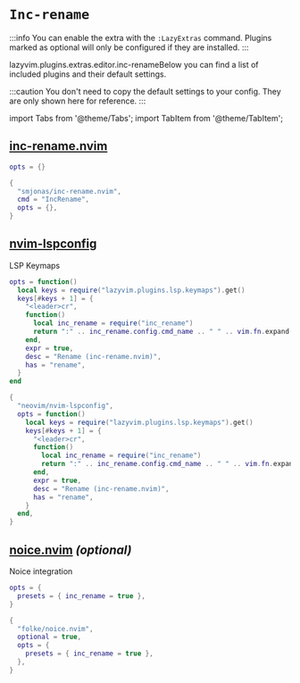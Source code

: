 # `Inc-rename`

<!-- plugins:start -->

:::info
You can enable the extra with the `:LazyExtras` command.
Plugins marked as optional will only be configured if they are installed.
:::

lazyvim.plugins.extras.editor.inc-renameBelow you can find a list of included plugins and their default settings.

:::caution
You don't need to copy the default settings to your config.
They are only shown here for reference.
:::

import Tabs from '@theme/Tabs';
import TabItem from '@theme/TabItem';

## [inc-rename.nvim](https://github.com/smjonas/inc-rename.nvim)

<Tabs>

<TabItem value="opts" label="Options">

```lua
opts = {}
```

</TabItem>


<TabItem value="code" label="Full Spec">

```lua
{
  "smjonas/inc-rename.nvim",
  cmd = "IncRename",
  opts = {},
}
```

</TabItem>

</Tabs>

## [nvim-lspconfig](https://github.com/neovim/nvim-lspconfig)

 LSP Keymaps


<Tabs>

<TabItem value="opts" label="Options">

```lua
opts = function()
  local keys = require("lazyvim.plugins.lsp.keymaps").get()
  keys[#keys + 1] = {
    "<leader>cr",
    function()
      local inc_rename = require("inc_rename")
      return ":" .. inc_rename.config.cmd_name .. " " .. vim.fn.expand("<cword>")
    end,
    expr = true,
    desc = "Rename (inc-rename.nvim)",
    has = "rename",
  }
end
```

</TabItem>


<TabItem value="code" label="Full Spec">

```lua
{
  "neovim/nvim-lspconfig",
  opts = function()
    local keys = require("lazyvim.plugins.lsp.keymaps").get()
    keys[#keys + 1] = {
      "<leader>cr",
      function()
        local inc_rename = require("inc_rename")
        return ":" .. inc_rename.config.cmd_name .. " " .. vim.fn.expand("<cword>")
      end,
      expr = true,
      desc = "Rename (inc-rename.nvim)",
      has = "rename",
    }
  end,
}
```

</TabItem>

</Tabs>

## [noice.nvim](https://github.com/folke/noice.nvim) _(optional)_

 Noice integration


<Tabs>

<TabItem value="opts" label="Options">

```lua
opts = {
  presets = { inc_rename = true },
}
```

</TabItem>


<TabItem value="code" label="Full Spec">

```lua
{
  "folke/noice.nvim",
  optional = true,
  opts = {
    presets = { inc_rename = true },
  },
}
```

</TabItem>

</Tabs>

<!-- plugins:end -->
